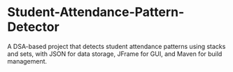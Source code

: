 # Student-Attendance-Pattern-Detector
A DSA-based project that detects student attendance patterns using stacks and sets, with JSON for data storage, JFrame for GUI, and Maven for build management.
